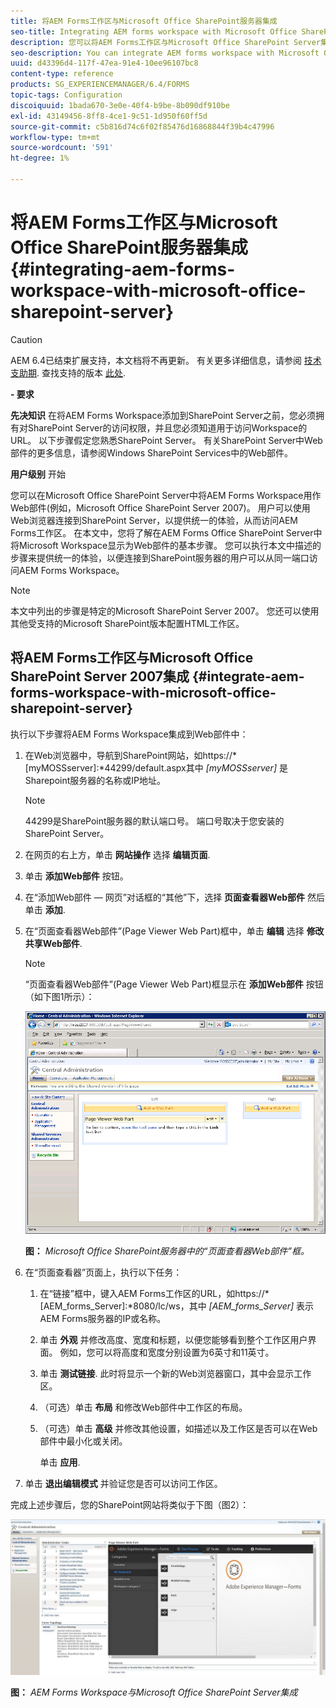 ```yaml
---
title: 将AEM Forms工作区与Microsoft Office SharePoint服务器集成
seo-title: Integrating AEM forms workspace with Microsoft Office SharePoint Server
description: 您可以将AEM Forms工作区与Microsoft Office SharePoint Server集成。
seo-description: You can integrate AEM forms workspace with Microsoft Office SharePoint Server.
uuid: d43396d4-117f-47ea-91e4-10ee96107bc8
content-type: reference
products: SG_EXPERIENCEMANAGER/6.4/FORMS
topic-tags: Configuration
discoiquuid: 1bada670-3e0e-40f4-b9be-8b090df910be
exl-id: 43149456-8ff8-4ce1-9c51-1d950f60ff5d
source-git-commit: c5b816d74c6f02f85476d16868844f39b4c47996
workflow-type: tm+mt
source-wordcount: '591'
ht-degree: 1%

---
```


# 将AEM Forms工作区与Microsoft Office SharePoint服务器集成 {#integrating-aem-forms-workspace-with-microsoft-office-sharepoint-server}

>[!CAUTION]
>
>AEM 6.4已结束扩展支持，本文档将不再更新。 有关更多详细信息，请参阅 [技术支助期](https://helpx.adobe.com/cn/support/programs/eol-matrix.html). 查找支持的版本 [此处](https://experienceleague.adobe.com/docs/).

**- 要求**

**先决知识**
在将AEM Forms Workspace添加到SharePoint Server之前，您必须拥有对SharePoint Server的访问权限，并且您必须知道用于访问Workspace的URL。 以下步骤假定您熟悉SharePoint Server。 有关SharePoint Server中Web部件的更多信息，请参阅Windows SharePoint Services中的Web部件。

**用户级别**
开始

您可以在Microsoft Office SharePoint Server中将AEM Forms Workspace用作Web部件(例如，Microsoft Office SharePoint Server 2007)。 用户可以使用Web浏览器连接到SharePoint Server，以提供统一的体验，从而访问AEM Forms工作区。 在本文中，您将了解在AEM Forms Office SharePoint Server中将Microsoft Workspace显示为Web部件的基本步骤。 您可以执行本文中描述的步骤来提供统一的体验，以便连接到SharePoint服务器的用户可以从同一端口访问AEM Forms Workspace。

>[!NOTE]
>
>本文中列出的步骤是特定的Microsoft SharePoint Server 2007。 您还可以使用其他受支持的Microsoft SharePoint版本配置HTML工作区。

## 将AEM Forms工作区与Microsoft Office SharePoint Server 2007集成 {#integrate-aem-forms-workspace-with-microsoft-office-sharepoint-server}

执行以下步骤将AEM Forms Workspace集成到Web部件中：

1. 在Web浏览器中，导航到SharePoint网站，如https://*[myMOSSserver]:*44299/default.aspx其中 *[myMOSSserver]* 是Sharepoint服务器的名称或IP地址。

   >[!NOTE]
   >
   >44299是SharePoint服务器的默认端口号。 端口号取决于您安装的SharePoint Server。

1. 在网页的右上方，单击 **网站操作** 选择 **编辑页面**.
1. 单击 **添加Web部件** 按钮。
1. 在“添加Web部件 — 网页”对话框的“其他”下，选择 **页面查看器Web部件** 然后单击 **添加**.
1. 在“页面查看器Web部件”(Page Viewer Web Part)框中，单击 **编辑** 选择 **修改共享Web部件**.

   >[!NOTE]
   >
   >“页面查看器Web部件”(Page Viewer Web Part)框显示在 **添加Web部件** 按钮（如下图1所示）：

   ![Microsoft Office SharePoint服务器中的“页面查看器Web部件”框。](assets/page-viewer-web-part-box-in-microsoft-office-sharepoint-server.png)

   **图：** *Microsoft Office SharePoint服务器中的“页面查看器Web部件”框。*

1. 在“页面查看器”页面上，执行以下任务：

   1. 在“链接”框中，键入AEM Forms工作区的URL，如https://*[AEM_forms_Server]:*8080/lc/ws，其中 *[AEM_forms_Server]* 表示AEM Forms服务器的IP或名称。
   1. 单击 **外观** 并修改高度、宽度和标题，以便您能够看到整个工作区用户界面。 例如，您可以将高度和宽度分别设置为6英寸和11英寸。
   1. 单击 **测试链接**. 此时将显示一个新的Web浏览器窗口，其中会显示工作区。
   1. （可选）单击 **布局** 和修改Web部件中工作区的布局。
   1. （可选）单击 **高级** 并修改其他设置，如描述以及工作区是否可以在Web部件中最小化或关闭。

      单击 **应用**.

1. 单击 **退出编辑模式** 并验证您是否可以访问工作区。

完成上述步骤后，您的SharePoint网站将类似于下图（图2）：

![AEM Forms Workspace与Microsoft Office SharePoint Server集成](assets/aem-forms-workspace.jpg)

**图：** *AEM Forms Workspace与Microsoft Office SharePoint Server集成*
